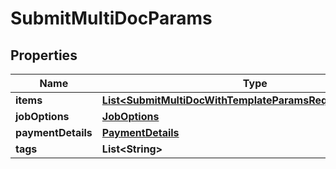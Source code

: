 

# SubmitMultiDocParams


## Properties

| Name | Type | Description | Notes |
|------------ | ------------- | ------------- | -------------|
|**items** | [**List&lt;SubmitMultiDocWithTemplateParamsRequestItemsInner&gt;**](SubmitMultiDocWithTemplateParamsRequestItemsInner.md) |  |  |
|**jobOptions** | [**JobOptions**](JobOptions.md) |  |  |
|**paymentDetails** | [**PaymentDetails**](PaymentDetails.md) |  |  |
|**tags** | **List&lt;String&gt;** |  |  [optional] |



